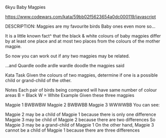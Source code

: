 6kyu Baby Magpies

https://www.codewars.com/kata/59bb02f5623654a0dc000119/javascript

DESCRIPTION:
Magpies are my favourite birds
Baby ones even more so...


It is a little known fact^ that the black & white colours of baby magpies differ by at least one place and at most two places from the colours of the mother magpie.

So now you can work out if any two magpies may be related.

...and Quardle oodle ardle wardle doodle the magpies said

Kata Task
Given the colours of two magpies, determine if one is a possible child or grand-child of the other.

Notes
Each pair of birds being compared will have same number of colour areas
B = Black
W = White
Example
Given these three magpies

Magpie 1  BWBWBW
Magpie 2  BWBWBB
Magpie 3  WWWWBB
You can see:

Magpie 2 may be a child of Magpie 1 because there is only one difference
Magpie 3 may be child of Magpie 2 because there are two differences
So Magpie 3 may be a grand-child of Magpie 1
On the other hand, Magpie 3 cannot be a child of Magpie 1 because there are three differences
